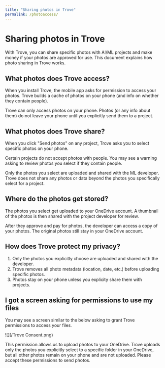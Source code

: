 ```yaml
---
title: "Sharing photos in Trove"
permalink: /photoaccess/
---
```

# Sharing photos in Trove

With Trove, you can share specific photos with AI/ML projects and make money if your photos are approved for use. This document explains how photo sharing in Trove works.

## What photos does Trove access?

When you install Trove, the mobile app asks for permission to access your photos. Trove builds a cache of photos on your phone (and info on whether they contain people).

Trove can only access photos on your phone. Photos (or any info about them) do not leave your phone until you explicitly send them to a project.

## What photos does Trove share?

When you click "Send photos" on any project, Trove asks you to select specific photos on your phone. 

Certain projects do not accept photos with people. You may see a warning asking to review photos you select if they contain people.

Only the photos you select are uploaded and shared with the ML developer. Trove does not share any photos or data beyond the photos you specifically select for a project.

## Where do the photos get stored?

The photos you select get uploaded to your OneDrive account. A thumbnail of the photos is then shared with the project developer for review.

After they approve and pay for photos, the developer can access a copy of your photos. The original photos still stay in your OneDrive account.

## How does Trove protect my privacy?

1. Only the photos you explicitly choose are uploaded and shared with the developer.
2. Trove removes all photo metadata (location, date, etc.) before uploading specific photos.
3. Photos stay on your phone unless you explicity share them with projects.

## I got a screen asking for permissions to use my files

You may see a screen similar to the below asking to grant Trove permissions to access your files.

![](/Trove Consent.png)

This permission allows us to upload photos to your OneDrive. Trove uploads only the photos you explicitly select to a specific folder in your OneDrive, but all other photos remain on your phone and are not uploaded. Please accept these permissions to send photos.
  
  
